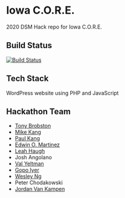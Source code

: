 # Iowa C.O.R.E.
2020 DSM Hack repo for Iowa C.O.R.E.
## Build Status
[![Build Status](https://travis-ci.org/dsmHack/iowa-core.svg?branch=master)](https://travis-ci.org/dsmHack/iowa-core)

## Tech Stack

WordPress website using PHP and JavaScript

## Hackathon Team
* [Tony Brobston](https://github.com/TonyBrobston)
* [Mike Kang](https://github.com/mikekang-wk)
* [Paul Kang](https://github.com/paulkangdev)
* [Edwin O. Martinez](https://github.com/Guarionex)
* [Leah Haugh](https://github.com/leahhaugh)
* Josh Angolano
* [Val Yeltman](https://github.com/valyeltman-wk)
* [Gopo Iyer](https://github.com/geiyer)
* [Wesley Ng](https://github.com/WesleyNgWeLi)
* Peter Chodakowski
* [Jordan Van Kampen](https://github.com/jvankampen)